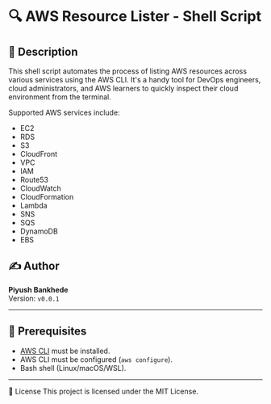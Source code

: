 
# 🔍 AWS Resource Lister - Shell Script

## 📜 Description

This shell script automates the process of listing AWS resources across various services using the AWS CLI. It's a handy tool for DevOps engineers, cloud administrators, and AWS learners to quickly inspect their cloud environment from the terminal.

Supported AWS services include:
- EC2
- RDS
- S3
- CloudFront
- VPC
- IAM
- Route53
- CloudWatch
- CloudFormation
- Lambda
- SNS
- SQS
- DynamoDB
- EBS

## ✍️ Author

**Piyush Bankhede**  
Version: `v0.0.1`

---

## 🧰 Prerequisites

- [AWS CLI](https://docs.aws.amazon.com/cli/latest/userguide/install-cliv2.html) must be installed.
- AWS CLI must be configured (`aws configure`).
- Bash shell (Linux/macOS/WSL).

---
📜 License
This project is licensed under the MIT License.



